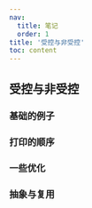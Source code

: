 ```yaml
---
nav:
  title: 笔记
  order: 1
title: '受控与非受控'
toc: content
---
```


## 受控与非受控

### 基础的例子

<code src="./demos/demo1.tsx"></code>

### 打印的顺序

<code src="./demos/demo2.tsx"></code>

### 一些优化

<code src="./demos/demo3.tsx"></code>

### 抽象与复用

<code src="./demos/demo4.tsx"></code>

